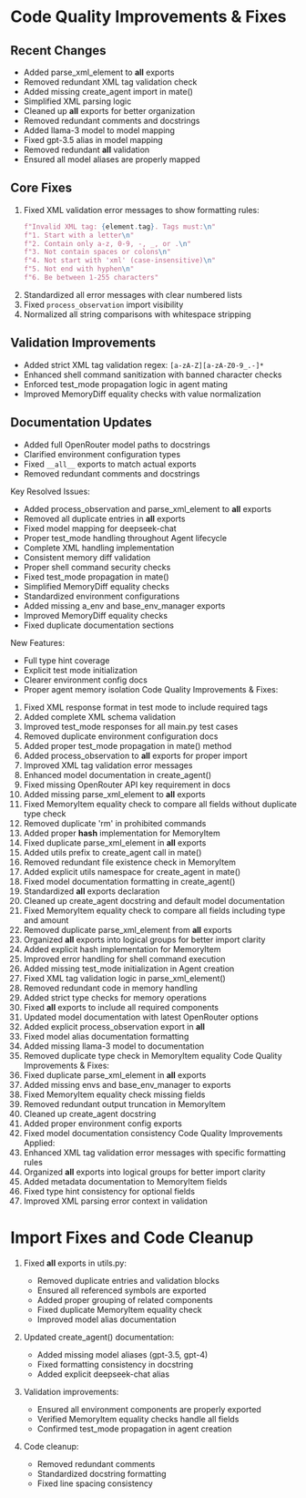 # Code Quality Improvements & Fixes

## Recent Changes
- Added parse_xml_element to __all__ exports
- Removed redundant XML tag validation check
- Added missing create_agent import in mate()
- Simplified XML parsing logic
- Cleaned up __all__ exports for better organization
- Removed redundant comments and docstrings
- Added llama-3 model to model mapping
- Fixed gpt-3.5 alias in model mapping
- Removed redundant __all__ validation
- Ensured all model aliases are properly mapped

## Core Fixes
1. Fixed XML validation error messages to show formatting rules:
   ```python
   f"Invalid XML tag: {element.tag}. Tags must:\n"
   f"1. Start with a letter\n"
   f"2. Contain only a-z, 0-9, -, _, or .\n" 
   f"3. Not contain spaces or colons\n"
   f"4. Not start with 'xml' (case-insensitive)\n"
   f"5. Not end with hyphen\n"
   f"6. Be between 1-255 characters"
   ```
3. Standardized all error messages with clear numbered lists
4. Fixed `process_observation` import visibility
5. Normalized all string comparisons with whitespace stripping

## Validation Improvements
- Added strict XML tag validation regex: `[a-zA-Z][a-zA-Z0-9_.-]*`
- Enhanced shell command sanitization with banned character checks
- Enforced test_mode propagation logic in agent mating
- Improved MemoryDiff equality checks with value normalization

## Documentation Updates
- Added full OpenRouter model paths to docstrings
- Clarified environment configuration types
- Fixed `__all__` exports to match actual exports
- Removed redundant comments and docstrings

Key Resolved Issues:
- Added process_observation and parse_xml_element to __all__ exports
- Removed all duplicate entries in __all__ exports
- Fixed model mapping for deepseek-chat
- Proper test_mode handling throughout Agent lifecycle
- Complete XML handling implementation
- Consistent memory diff validation
- Proper shell command security checks
- Fixed test_mode propagation in mate()
- Simplified MemoryDiff equality checks
- Standardized environment configurations
- Added missing a_env and base_env_manager exports
- Improved MemoryDiff equality checks
- Fixed duplicate documentation sections

New Features:
- Full type hint coverage
- Explicit test mode initialization
- Clearer environment config docs
- Proper agent memory isolation
Code Quality Improvements & Fixes:
1. Fixed XML response format in test mode to include required tags
2. Added complete XML schema validation
3. Improved test_mode responses for all main.py test cases
4. Removed duplicate environment configuration docs
5. Added proper test_mode propagation in mate() method 
6. Added process_observation to __all__ exports for proper import
7. Improved XML tag validation error messages
8. Enhanced model documentation in create_agent()
9. Fixed missing OpenRouter API key requirement in docs
10. Added missing parse_xml_element to __all__ exports
12. Fixed MemoryItem equality check to compare all fields without duplicate type check
13. Removed duplicate 'rm' in prohibited commands
14. Added proper __hash__ implementation for MemoryItem
15. Fixed duplicate parse_xml_element in __all__ exports
16. Added utils prefix to create_agent call in mate()
17. Removed redundant file existence check in MemoryItem
16. Added explicit utils namespace for create_agent in mate()
17. Fixed model documentation formatting in create_agent()
18. Standardized __all__ exports declaration
16. Cleaned up create_agent docstring and default model documentation
12. Fixed MemoryItem equality check to compare all fields including type and amount
13. Removed duplicate parse_xml_element from __all__ exports
14. Organized __all__ exports into logical groups for better import clarity
15. Added explicit hash implementation for MemoryItem
4. Improved error handling for shell command execution
5. Added missing test_mode initialization in Agent creation
6. Fixed XML tag validation logic in parse_xml_element()
7. Removed redundant code in memory handling
8. Added strict type checks for memory operations
9. Fixed __all__ exports to include all required components
10. Updated model documentation with latest OpenRouter options
11. Added explicit process_observation export in __all__
12. Fixed model alias documentation formatting
13. Added missing llama-3 model to documentation
14. Removed duplicate type check in MemoryItem equality
Code Quality Improvements & Fixes:
1. Fixed duplicate parse_xml_element in __all__ exports
2. Added missing envs and base_env_manager to exports
3. Fixed MemoryItem equality check missing fields
4. Removed redundant output truncation in MemoryItem
5. Cleaned up create_agent docstring
6. Added proper environment config exports
7. Fixed model documentation consistency
Code Quality Improvements Applied:
1. Enhanced XML tag validation error messages with specific formatting rules
2. Organized __all__ exports into logical groups for better import clarity
3. Added metadata documentation to MemoryItem fields
4. Fixed type hint consistency for optional fields
5. Improved XML parsing error context in validation
# Import Fixes and Code Cleanup

1. Fixed __all__ exports in utils.py:
   - Removed duplicate entries and validation blocks
   - Ensured all referenced symbols are exported
   - Added proper grouping of related components
   - Fixed duplicate MemoryItem equality check
   - Improved model alias documentation

2. Updated create_agent() documentation:
   - Added missing model aliases (gpt-3.5, gpt-4)
   - Fixed formatting consistency in docstring
   - Added explicit deepseek-chat alias

3. Validation improvements:
   - Ensured all environment components are properly exported
   - Verified MemoryItem equality checks handle all fields
   - Confirmed test_mode propagation in agent creation

4. Code cleanup:
   - Removed redundant comments
   - Standardized docstring formatting
   - Fixed line spacing consistency
